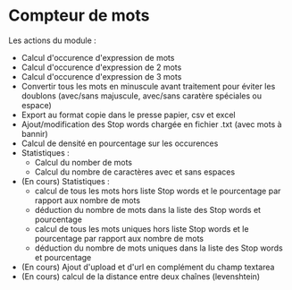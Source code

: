 Compteur de mots
===============

Les actions du module :
 - Calcul d'occurence d'expression de mots
 - Calcul d'occurence d'expression de 2 mots
 - Calcul d'occurence d'expression de 3 mots
 - Convertir tous les mots en minuscule avant traitement pour éviter les doublons (avec/sans majuscule, avec/sans caratère spéciales ou espace)
 - Export au format copie dans le presse papier, csv et excel
 - Ajout/modification des Stop words chargée en fichier .txt (avec mots à bannir)
 - Calcul de densité en pourcentage sur les occurences
 - Statistiques :
    - Calcul du nomber de mots
    - Calcul du nombre de caractères avec et sans espaces
 - (En cours) Statistiques :
    - calcul de tous les mots hors liste Stop words et le pourcentage par rapport aux nombre de mots
    - déduction du nombre de mots dans la liste des Stop words et pourcentage
    - calcul de tous les mots uniques hors liste Stop words et le pourcentage par rapport aux nombre de mots
    - déduction du nombre de mots uniques dans la liste des Stop words et pourcentage
 - (En cours) Ajout d'upload et d'url en complément du champ textarea
 - (En cours) calcul de la distance entre deux chaînes (levenshtein)